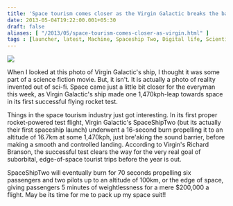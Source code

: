 ```yaml
---
title: 'Space tourism comes closer as the Virgin Galactic breaks the barrier'
date: 2013-05-04T19:22:00.001+05:30
draft: false
aliases: [ "/2013/05/space-tourism-comes-closer-as-virgin.html" ]
tags : [launcher, latest, Machine, Spaceship Two, Digital life, Scientific, ship, space, Technology, flight, Virgin Galactic]
---
```


[![](https://2.bp.blogspot.com/-Y2fs4iJYBEM/UYURIH98siI/AAAAAAAABQY/Fetw-nJUUr8/s640/virginGalactic.jpg)](https://2.bp.blogspot.com/-Y2fs4iJYBEM/UYURIH98siI/AAAAAAAABQY/Fetw-nJUUr8/s1600/virginGalactic.jpg)

  
When I looked at this photo of Virgin Galactic's ship, I thought it was some part of a science fiction movie. But, it isn't. It is actually a photo of reality invented out of sci-fi. Space came just a little bit closer for the everyman this week, as Virgin Galactic's ship made one 1,470kph-leap towards space in its first successful flying rocket test.  
  
Things in the space tourism industry just got interesting. In its first proper rocket-powered test flight, Virgin Galactic's SpaceShipTwo (but its actually their first spaceship launch) underwent a 16-second burn propelling it to an altitude of 16.7km at some 1,470kph, just bre'aking the sound barrier, before making a smooth and controlled landing. According to Virgin's Richard Branson, the successful test clears the way for the very real goal of suborbital, edge-of-space tourist trips before the year is out.  
  
SpaceShipTwo will eventually burn for 70 seconds propelling six passengers and two pilots up to an altitude of 100km, or the edge of space, giving passengers 5 minutes of weightlessness for a mere $200,000 a flight. May be its time for me to pack up my space suit!!